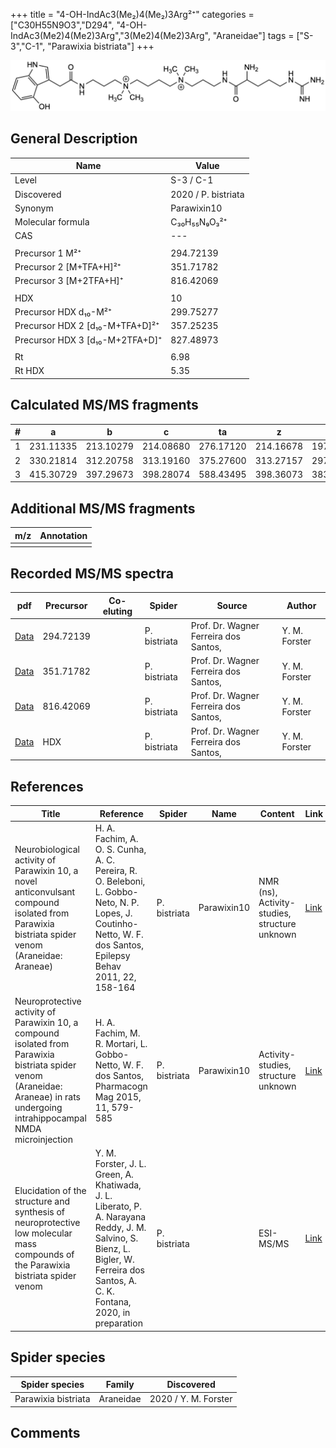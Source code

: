 +++
title = "4-OH-IndAc3(Me₂)4(Me₂)3Arg²⁺"
categories = ["C30H55N9O3","D294",
"4-OH-IndAc3(Me2)4(Me2)3Arg","3(Me2)4(Me2)3Arg",
"Araneidae"]
tags = ["S-3","C-1",
"Parawixia bistriata"]
+++

![](/img/4-OH-IndAc3(Me2)4(Me2)3Arg.png)

## General Description

| Name                       | Value              |
|----------------------------|--------------------|
| Level                      | S-3 / C-1          |
| Discovered                 | 2020 / P. bistriata |
| Synonym                    | Parawixin10                |
| Molecular formula          | C₃₀H₅₅N₉O₃²⁺                   |
| CAS                        | ---                |
|                            |                    |
| Precursor 1  M²⁺         | 294.72139                   |
| Precursor 2 [M+TFA+H]²⁺       | 351.71782                   |
| Precursor 3 [M+2TFA+H]⁺               | 816.42069                   |
|                            |                    |
| HDX                        | 10                   |
| Precursor HDX    d₁₀-M²⁺   | 299.75277                   |
| Precursor HDX 2 [d₁₀-M+TFA+D]²⁺ | 357.25235                   |
| Precursor HDX 3 [d₁₀-M+2TFA+D]⁺           | 827.48973                   |
|                            |                    |
| Rt                         | 6.98                   |
| Rt HDX                     | 5.35                   |

## Calculated MS/MS fragments

| # | a         | b         | c         | ta        | z         | y         | tz        |
|---|-----------|-----------|-----------|-----------|-----------|-----------|-----------|
| 1 | 231.11335 | 213.10279 | 214.08680 | 276.17120 | 214.16678 | 197.14023 | 259.22463 |
| 2 | 330.21814 | 312.20758 | 313.19160 | 375.27600 | 313.27157 | 297.25285 | 358.32943 |
| 3 | 415.30729 | 397.29673 | 398.28074 | 588.43495 | 398.36073 | 383.34983 | 415.38728 |

## Additional MS/MS fragments

| m/z | Annotation |
|-----|------------|
|     |            |

## Recorded MS/MS spectra

| pdf                                             | Precursor | Co-eluting | Spider      | Source                       | Author        |
|-------------------------------------------------|-----------|------------|-------------|------------------------------|---------------|
| [Data](/pdf/P-bistriata/589_4-OH-IndAc3(Me2)4(Me2)3Arg_Pb.pdf) | 294.72139 |           | P. bistriata | Prof. Dr. Wagner Ferreira dos Santos,  | Y. M. Forster |
| [Data](/pdf/P-bistriata/589_4-OH-IndAc3(Me2)4(Me2)3Arg_Pb_2.pdf) | 351.71782 |           | P. bistriata | Prof. Dr. Wagner Ferreira dos Santos,  | Y. M. Forster |
| [Data](/pdf/P-bistriata/589_4-OH-IndAc3(Me2)4(Me2)3Arg_Pb_3.pdf) | 816.42069 |           | P. bistriata | Prof. Dr. Wagner Ferreira dos Santos,  | Y. M. Forster |
| [Data](/pdf/P-bistriata/589_4-OH-IndAc3(Me2)4(Me2)3Arg_Pb_HDX.pdf) | HDX |           | P. bistriata | Prof. Dr. Wagner Ferreira dos Santos,  | Y. M. Forster |


## References

| Title | Reference | Spider | Name | Content | Link |
|-------|-----------|--------|------|---------|------|
| Neurobiological activity of Parawixin 10, a novel anticonvulsant compound isolated from Parawixia bistriata spider venom (Araneidae: Araneae)| H. A. Fachim, A. O. S. Cunha, A. C. Pereira, R. O. Beleboni, L. Gobbo-Neto, N. P. Lopes, J. Coutinho-Netto, W. F. dos Santos, Epilepsy Behav 2011, 22, 158-164 | P. bistriata | Parawixin10 | NMR (ns), Activity-studies, structure unknown | [Link](https://www.sciencedirect.com/science/article/pii/S1525505011002733) |
| Neuroprotective activity of Parawixin 10, a compound isolated from Parawixia bistriata spider venom (Araneidae: Araneae) in rats undergoing intrahippocampal NMDA microinjection| H. A. Fachim, M. R. Mortari, L. Gobbo-Netto, W. F. dos Santos, Pharmacogn Mag 2015, 11, 579-585 | P. bistriata | Parawixin10 | Activity-studies, structure unknown | [Link](https://www.ncbi.nlm.nih.gov/pmc/articles/PMC4522846/) |
| Elucidation of the structure and synthesis of neuroprotective low molecular mass compounds of the Parawixia bistriata spider venom      | Y. M. Forster, J. L. Green, A. Khatiwada, J. L. Liberato, P. A. Narayana Reddy, J. M. Salvino, S. Bienz, L. Bigler, W. Ferreira dos Santos, A. C. K. Fontana, 2020, in preparation          | P. bistriata       |      | ESI-MS/MS        | [Link](unknown)     |

## Spider species

| Spider species     | Family     | Discovered           |
|--------------------|------------|----------------------|
| Parawixia bistriata | Araneidae | 2020 / Y. M. Forster |


## Comments
